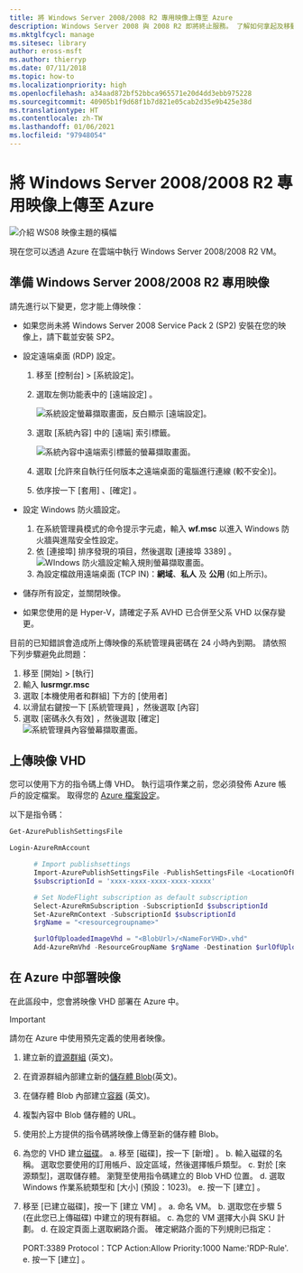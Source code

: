 ```yaml
---
title: 將 Windows Server 2008/2008 R2 專用映像上傳至 Azure
description: Windows Server 2008 與 2008 R2 即將終止服務。 了解如何拿起及移動至 Azure 架設在雲端中的 Windows Server。
ms.mktglfcycl: manage
ms.sitesec: library
author: eross-msft
ms.author: thierryp
ms.date: 07/11/2018
ms.topic: how-to
ms.localizationpriority: high
ms.openlocfilehash: a34aad872bf52bbca965571e20d4dd3ebb975228
ms.sourcegitcommit: 40905b1f9d68f1b7d821e05cab2d35e9b425e38d
ms.translationtype: HT
ms.contentlocale: zh-TW
ms.lasthandoff: 01/06/2021
ms.locfileid: "97948054"
---
```

# <a name="upload-a-windows-server-20082008-r2-specialized-image-to-azure"></a>將 Windows Server 2008/2008 R2 專用映像上傳至 Azure

![介紹 WS08 映像主題的橫幅](media/WS08-image-banner-large.png)

現在您可以透過 Azure 在雲端中執行 Windows Server 2008/2008 R2 VM。

## <a name="prep-the-windows-server-20082008-r2-specialized-image"></a>準備 Windows Server 2008/2008 R2 專用映像
請先進行以下變更，您才能上傳映像：

- 如果您尚未將 Windows Server 2008 Service Pack 2 (SP2) 安裝在您的映像上，請下載並安裝 SP2。

- 設定遠端桌面 (RDP) 設定。
  1. 移至 [控制台]   >   [系統設定]。
  2. 選取左側功能表中的 [遠端設定]  。

     ![系統設定螢幕擷取畫面，反白顯示 [遠端設定]。](media/1a_remote_settings.png)

  3. 選取 [系統內容] 中的 [遠端]  索引標籤。

     ![系統內容中遠端索引標籤的螢幕擷取畫面。](media/2c_sysprops.png)

  4. 選取 [允許來自執行任何版本之遠端桌面的電腦進行連線 (較不安全)]。
  5. 依序按一下 [套用]  、[確定]  。
- 設定 Windows 防火牆設定。
   1. 在系統管理員模式的命令提示字元處，輸入 **wf.msc** 以進入 Windows 防火牆與進階安全性設定。
   2. 依 [連接埠]  排序發現的項目，然後選取 [連接埠 3389]  。
     ![WIndows 防火牆設定輸入規則螢幕擷取畫面。](media/3b_inboundrules.png)
   3. 為設定檔啟用遠端桌面 (TCP IN)：**網域**、**私人** 及 **公用** (如上所示)。

- 儲存所有設定，並關閉映像。
- 如果您使用的是 Hyper-V，請確定子系 AVHD 已合併至父系 VHD 以保存變更。

目前的已知錯誤會造成所上傳映像的系統管理員密碼在 24 小時內到期。 請依照下列步驟避免此問題：

1. 移至 \[開始\]   >   \[執行\]
2. 輸入 **lusrmgr.msc**
3. 選取 \[本機使用者和群組\] 下方的 \[使用者\] 
4. 以滑鼠右鍵按一下 \[系統管理員\]  ，然後選取 \[內容\] 
5. 選取 \[密碼永久有效\]  ，然後選取 \[確定\]  
![系統管理員內容螢幕擷取畫面](media/6_adminprops.png)。

## <a name="uploading-the-image-vhd"></a>上傳映像 VHD
您可以使用下方的指令碼上傳 VHD。 執行這項作業之前，您必須發佈 Azure 帳戶的設定檔案。 取得您的 [Azure 檔案設定](https://azure.microsoft.com/downloads/)。

以下是指令碼：

```powershell
Get-AzurePublishSettingsFile

Login-AzureRmAccount

      # Import publishsettings
      Import-AzurePublishSettingsFile -PublishSettingsFile <LocationOfPublishingFile>
      $subscriptionId = 'xxxx-xxxx-xxxx-xxxx-xxxxx'

      # Set NodeFlight subscription as default subscription
      Select-AzureRmSubscription -SubscriptionId $subscriptionId
      Set-AzureRmContext -SubscriptionId $subscriptionId
      $rgName = "<resourcegroupname>"

      $urlOfUploadedImageVhd = "<BlobUrl>/<NameForVHD>.vhd"
      Add-AzureRmVhd -ResourceGroupName $rgName -Destination $urlOfUploadedImageVhd -LocalFilePath "<FilePath>"
```
## <a name="deploy-the-image-in-azure"></a>在 Azure 中部署映像
在此區段中，您會將映像 VHD 部署在 Azure 中。

> [!IMPORTANT]
> 請勿在 Azure 中使用預先定義的使用者映像。

1.    建立新的[資源群組](/rest/api/resources/resourcegroups/createorupdate) (英文)。
2.    在資源群組內部建立新的[儲存體 Blob](/rest/api/storageservices/put-blob)(英文)。
3.    在儲存體 Blob 內部建立[容器](/rest/api/storageservices/create-container) (英文)。
4.    複製內容中 Blob 儲存體的 URL。
5.    使用於上方提供的指令碼將映像上傳至新的儲存體 Blob。
6.    為您的 VHD 建立[磁碟](/azure/virtual-machines/windows/prepare-for-upload-vhd-image)。
     a.    移至 \[磁碟\]，按一下 \[新增\]  。
     b.    輸入磁碟的名稱。 選取您要使用的訂用帳戶、設定區域，然後選擇帳戶類型。
     c. 對於 \[來源類型\]，選取儲存體。 瀏覽至使用指令碼建立的 Blob VHD 位置。
     d. 選取 Windows 作業系統類型和 \[大小\] (預設：1023)。
     e. 按一下 [建立]  。

7.    移至 \[已建立磁碟\]，按一下 \[建立 VM\]  。
     a.    命名 VM。
     b.    選取您在步驟 5 (在此您已上傳磁碟) 中建立的現有群組。
     c.    為您的 VM 選擇大小與 SKU 計劃。
     d.    在設定頁面上選取網路介面。 確定網路介面的下列規則已指定：

        PORT:3389 Protocol：TCP Action:Allow Priority:1000 Name:'RDP-Rule'.
     e.    按一下 [建立]  。
